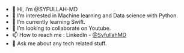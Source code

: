 - 👋 Hi, I’m @SYFULLAH-MD
- 👀 I’m interested in Machine learning and Data science with Python.
- 🌱 I’m currently learning Swift.
- 💞️ I’m looking to collaborate on Youtube.
- 📫 How to reach me : LinkedIn - [@SyfullahMD](https://www.linkedin.com/in/syfullah-md-3b46a013b/)
- 💬 Ask me about any tech related stuff.
<!---
SYFULLAH-MD/SYFULLAH-MD is a ✨ special ✨ repository because its `README.md` (this file) appears on your GitHub profile.
You can click the Preview link to take a look at your changes.
--->
